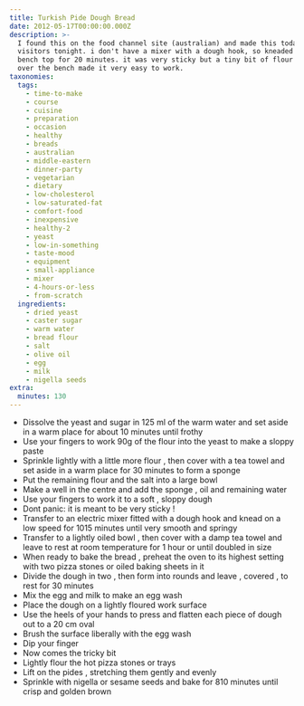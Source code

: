 ```yaml
---
title: Turkish Pide Dough Bread
date: 2012-05-17T00:00:00.000Z
description: >-
  I found this on the food channel site (australian) and made this today for
  visitors tonight. i don't have a mixer with a dough hook, so kneaded it  on my
  bench top for 20 minutes. it was very sticky but a tiny bit of flour sprinkled
  over the bench made it very easy to work.
taxonomies:
  tags:
    - time-to-make
    - course
    - cuisine
    - preparation
    - occasion
    - healthy
    - breads
    - australian
    - middle-eastern
    - dinner-party
    - vegetarian
    - dietary
    - low-cholesterol
    - low-saturated-fat
    - comfort-food
    - inexpensive
    - healthy-2
    - yeast
    - low-in-something
    - taste-mood
    - equipment
    - small-appliance
    - mixer
    - 4-hours-or-less
    - from-scratch
  ingredients:
    - dried yeast
    - caster sugar
    - warm water
    - bread flour
    - salt
    - olive oil
    - egg
    - milk
    - nigella seeds
extra:
  minutes: 130
---
```

 - Dissolve the yeast and sugar in 125 ml of the warm water and set aside in a warm place for about 10 minutes until frothy
 - Use your fingers to work 90g of the flour into the yeast to make a sloppy paste
 - Sprinkle lightly with a little more flour , then cover with a tea towel and set aside in a warm place for 30 minutes to form a sponge
 - Put the remaining flour and the salt into a large bowl
 - Make a well in the centre and add the sponge , oil and remaining water
 - Use your fingers to work it to a soft , sloppy dough
 - Dont panic: it is meant to be very sticky !
 - Transfer to an electric mixer fitted with a dough hook and knead on a low speed for 1015 minutes until very smooth and springy
 - Transfer to a lightly oiled bowl , then cover with a damp tea towel and leave to rest at room temperature for 1 hour or until doubled in size
 - When ready to bake the bread , preheat the oven to its highest setting with two pizza stones or oiled baking sheets in it
 - Divide the dough in two , then form into rounds and leave , covered , to rest for 30 minutes
 - Mix the egg and milk to make an egg wash
 - Place the dough on a lightly floured work surface
 - Use the heels of your hands to press and flatten each piece of dough out to a 20 cm oval
 - Brush the surface liberally with the egg wash
 - Dip your finger
 - Now comes the tricky bit
 - Lightly flour the hot pizza stones or trays
 - Lift on the pides , stretching them gently and evenly
 - Sprinkle with nigella or sesame seeds and bake for 810 minutes until crisp and golden brown
